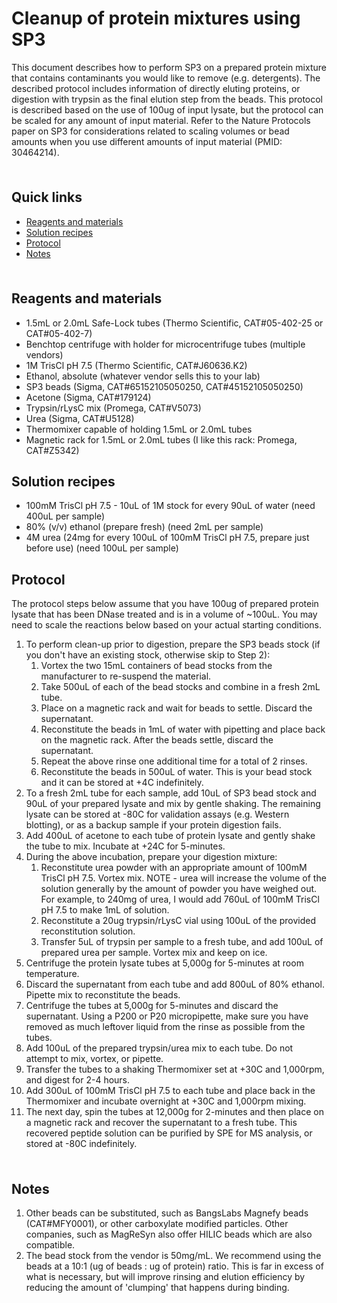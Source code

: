 # Cleanup of protein mixtures using SP3 <!-- omit in toc -->

This document describes how to perform SP3 on a prepared protein mixture that contains contaminants you would like to remove (e.g. detergents). The described protocol includes information of directly eluting proteins, or digestion with trypsin as the final elution step from the beads. This protocol is described based on the use of 100ug of input lysate, but the protocol can be scaled for any amount of input material. Refer to the Nature Protocols paper on SP3 for considerations related to scaling volumes or bead amounts when you use different amounts of input material (PMID: 30464214).

<hr style="height:6pt; visibility:hidden;" />

## Quick links <!-- omit in toc -->

- [Reagents and materials](#reagents-and-materials)
- [Solution recipes](#solution-recipes)
- [Protocol](#protocol)
- [Notes](#notes)

<hr style="height:6pt; visibility:hidden;" />

<span id="reagents-and-materials"></span>

## Reagents and materials

- 1.5mL or 2.0mL Safe-Lock tubes (Thermo Scientific, CAT#05-402-25 or CAT#05-402-7)
- Benchtop centrifuge with holder for microcentrifuge tubes (multiple vendors)
- 1M TrisCl pH 7.5 (Thermo Scientific, CAT#J60636.K2)
- Ethanol, absolute (whatever vendor sells this to your lab)
- SP3 beads (Sigma, CAT#65152105050250, CAT#45152105050250)
- Acetone (Sigma, CAT#179124)
- Trypsin/rLysC mix (Promega, CAT#V5073)
- Urea (Sigma, CAT#U5128)
- Thermomixer capable of holding 1.5mL or 2.0mL tubes
- Magnetic rack for 1.5mL or 2.0mL tubes (I like this rack: Promega, CAT#Z5342)

<span id="solution-recipes"></span>

## Solution recipes

- 100mM TrisCl pH 7.5 - 10uL of 1M stock for every 90uL of water (need 400uL per sample)
- 80% (v/v) ethanol (prepare fresh) (need 2mL per sample)
- 4M urea (24mg for every 100uL of 100mM TrisCl pH 7.5, prepare just before use) (need 100uL per sample)

<span id="protocol"></span>

## Protocol

The protocol steps below assume that you have 100ug of prepared protein lysate that has been DNase treated and is in a volume of ~100uL. You may need to scale the reactions below based on your actual starting conditions. 

1. To perform clean-up prior to digestion, prepare the SP3 beads stock (if you don't have an existing stock, otherwise skip to Step 2):
    1. Vortex the two 15mL containers of bead stocks from the manufacturer to re-suspend the material.
    2. Take 500uL of each of the bead stocks and combine in a fresh 2mL tube.
    3. Place on a magnetic rack and wait for beads to settle. Discard the supernatant.
    4. Reconstitute the beads in 1mL of water with pipetting and place back on the magnetic rack. After the beads settle, discard the supernatant.
    5. Repeat the above rinse one additional time for a total of 2 rinses.
    6. Reconstitute the beads in 500uL of water. This is your bead stock and it can be stored at +4C indefinitely.
2. To a fresh 2mL tube for each sample, add 10uL of SP3 bead stock and 90uL of your prepared lysate and mix by gentle shaking. The remaining lysate can be stored at -80C for validation assays (e.g. Western blotting), or as a backup sample if your protein digestion fails.
3. Add 400uL of acetone to each tube of protein lysate and gently shake the tube to mix. Incubate at +24C for 5-minutes.
4. During the above incubation, prepare your digestion mixture:
    1. Reconstitute urea powder with an appropriate amount of 100mM TrisCl pH 7.5. Vortex mix. NOTE - urea will increase the volume of the solution generally by the amount of powder you have weighed out. For example, to 240mg of urea, I would add 760uL of 100mM TrisCl pH 7.5 to make 1mL of solution.
    2. Reconstitute a 20ug trypsin/rLysC vial using 100uL of the provided reconstitution solution.
    3. Transfer 5uL of trypsin per sample to a fresh tube, and add 100uL of prepared urea per sample. Vortex mix and keep on ice.
5. Centrifuge the protein lysate tubes at 5,000g for 5-minutes at room temperature.
6. Discard the supernatant from each tube and add 800uL of 80% ethanol. Pipette mix to reconstitute the beads.
7. Centrifuge the tubes at 5,000g for 5-minutes and discard the supernatant. Using a P200 or P20 micropipette, make sure you have removed as much leftover liquid from the rinse as possible from the tubes.
8. Add 100uL of the prepared trypsin/urea mix to each tube. Do not attempt to mix, vortex, or pipette.
9. Transfer the tubes to a shaking Thermomixer set at +30C and 1,000rpm, and digest for 2-4 hours.
10. Add 300uL of 100mM TrisCl pH 7.5 to each tube and place back in the Thermomixer and incubate overnight at +30C and 1,000rpm mixing.
11. The next day, spin the tubes at 12,000g for 2-minutes and then place on a magnetic rack and recover the supernatant to a fresh tube. This recovered peptide solution can be purified by SPE for MS analysis, or stored at -80C indefinitely.

<hr style="height:6pt; visibility:hidden;" />

<span id="notes"></span>

## Notes

1. Other beads can be substituted, such as BangsLabs Magnefy beads (CAT#MFY0001), or other carboxylate modified particles. Other companies, such as MagReSyn also offer HILIC beads which are also compatible.
2. The bead stock from the vendor is 50mg/mL. We recommend using the beads at a 10:1 (ug of beads : ug of protein) ratio. This is far in excess of what is necessary, but will improve rinsing and elution efficiency by reducing the amount of 'clumping' that happens during binding.
